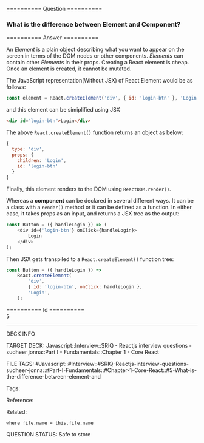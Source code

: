 ========== Question ==========  

### What is the difference between Element and Component?  

========== Answer ==========  

An _Element_ is a plain object describing what you want to appear on the screen in terms of the DOM nodes or other components. _Elements_ can contain other _Elements_ in their props. Creating a React element is cheap. Once an element is created, it cannot be mutated.

The JavaScript representation(Without JSX) of React Element would be as follows:

```javascript
const element = React.createElement('div', { id: 'login-btn' }, 'Login');
```

and this element can be simiplified using JSX

```html
<div id="login-btn">Login</div>
```

The above `React.createElement()` function returns an object as below:

```javascript
{
  type: 'div',
  props: {
    children: 'Login',
    id: 'login-btn'
  }
}
```

Finally, this element renders to the DOM using `ReactDOM.render()`.

Whereas a **component** can be declared in several different ways. It can be a class with a `render()` method or it can be defined as a function. In either case, it takes props as an input, and returns a JSX tree as the output:

```javascript
const Button = ({ handleLogin }) => (
    <div id={'login-btn'} onClick={handleLogin}>
        Login
    </div>
);
```

Then JSX gets transpiled to a `React.createElement()` function tree:

```javascript
const Button = ({ handleLogin }) =>
    React.createElement(
        'div',
        { id: 'login-btn', onClick: handleLogin },
        'Login',
    );
```

========== Id ==========  
5

---

DECK INFO

TARGET DECK: Javascript::Interview::SRIQ - Reactjs interview questions - sudheer jonna::Part I - Fundamentals::Chapter 1 - Core React

FILE TAGS: #Javascript::#Interview::#SRIQ-Reactjs-interview-questions-sudheer-jonna::#Part-I-Fundamentals::#Chapter-1-Core-React::#5-What-is-the-difference-between-element-and

Tags:

Reference:

Related:

```dataview
where file.name = this.file.name
```

QUESTION STATUS: Safe to store
